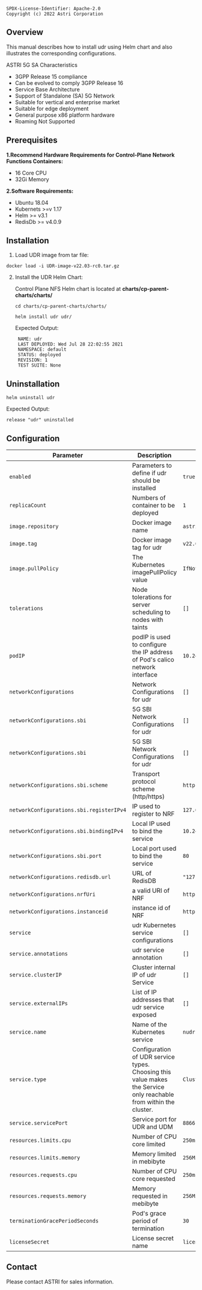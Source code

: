 ```
SPDX-License-Identifier: Apache-2.0
Copyright (c) 2022 Astri Corporation
```


## Overview
This manual describes how to install udr using Helm chart and also illustrates the corresponding configurations.

ASTRI 5G SA Characteristics
* 3GPP Release 15 compliance
* Can be evolved to comply 3GPP Release 16
* Service Base Architecture
* Support of Standalone (SA) 5G Network
* Suitable for vertical and enterprise market
* Suitable for edge deployment
* General purpose x86 platform hardware
* Roaming Not Supported


## Prerequisites

**1.Recommend Hardware Requirements for Control-Plane Network Functions Containers:**
 * 16 Core CPU
 * 32Gi Memory

**2.Software Requirements:**
 * Ubuntu 18.04
 * Kubernets >=v 1.17
 * Helm >= v3.1
 * RedisDb >= v4.0.9


## Installation

1. Load UDR image from tar file:
```
docker load -i UDR-image-v22.03-rc0.tar.gz
```

2. Install the UDR Helm Chart:

    Control Plane NFS Helm chart is located at **charts/cp-parent-charts/charts/**

    ```
    cd charts/cp-parent-charts/charts/

    helm install udr udr/
    ```
    Expected Output:

        NAME: udr
        LAST DEPLOYED: Wed Jul 28 22:02:55 2021
        NAMESPACE: default
        STATUS: deployed
        REVISION: 1
        TEST SUITE: None


## Uninstallation
```
helm uninstall udr
```
Expected Output:

    release "udr" uninstalled

## Configuration

| Parameter                          | Description                                            | Default                                          |
|------------------------------------|--------------------------------------------------------|--------------------------------------------------|
| `enabled`                          | Parameters to define if udr should be installed        | `true`
| `replicaCount`                     | Numbers of container to be deployed                    | `1`
| `image.repository`                 | Docker image name                                      | `astri.org/5g/udr`
| `image.tag`                        | Docker image tag for udr                               | `v22.03-rc0`
| `image.pullPolicy`                 | The Kubernetes imagePullPolicy value                   | `IfNotPresent`
| `tolerations`                      | Node tolerations for server scheduling to nodes with taints  | `[]`
| `podIP`                            | podIP is used to configure the IP address of Pod's calico network interface | `10.245.216.111`
| `networkConfigurations`            | Network Configurations for udr                         | `[]`
| `networkConfigurations.sbi`        | 5G SBI Network Configurations for udr                  | `[]`
| `networkConfigurations.sbi`        | 5G SBI Network Configurations for udr                  | `[]`
| `networkConfigurations.sbi.scheme` | Transport protocol scheme (http/https)                 | `http`
| `networkConfigurations.sbi.registerIPv4` | IP used to register to NRF                       | `127.0.0.4`
| `networkConfigurations.sbi.bindingIPv4` | Local IP used to bind the service                 | `10.245.216.111`
| `networkConfigurations.sbi.port`   | Local port used to bind the service                    | `80`
| `networkConfigurations.redisdb.url`| URL of RedisDB                                         | `"127.0.0.1:6379"`
| `networkConfigurations.nrfUri`     |  a valid URI of NRF                                    | `http://127.0.0.10:8000`
| `networkConfigurations.instanceid` | instance id of NRF                                     | `http://127.0.0.10:8000`
| `service`                          | udr Kubernetes service configurations                  | `[]`
| `service.annotations`              | udr service annotation                                 | `[]`
| `service.clusterIP`                | Cluster internal IP of udr Service                     | `[]`
| `service.externalIPs`              | List of IP addresses that udr service exposed          | `[]`
| `service.name`                     | Name of the Kubernetes service                         | `nudr`
| `service.type`                     | Configuration of UDR service types. Choosing this value makes the Service only reachable from within the cluster.        | `ClusterIP`
| `service.servicePort`              | Service port for UDR and UDM                           | `8866`
| `resources.limits.cpu`             | Number of CPU core limited                             | `250m`
| `resources.limits.memory`          | Memory limited in mebibyte                             | `256Mi`
| `resources.requests.cpu`           | Number of CPU core requested                           | `250m`
| `resources.requests.memory`        | Memory requested in mebibyte                           | `256Mi`
| `terminationGracePeriodSeconds`    | Pod's grace period of termination                      | `30`
| `licenseSecret`                    | License secret name                                    | `license-controller`


## Contact

Please contact ASTRI for sales information.
